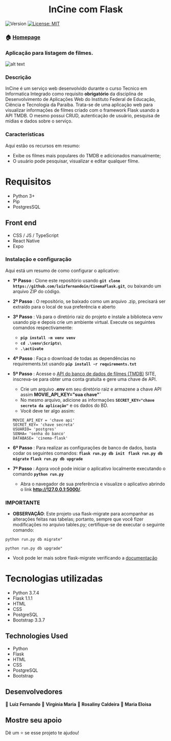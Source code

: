<h1 align="center">InCine com Flask</h1>
<p>
  <img alt="Version" src="https://img.shields.io/badge/version-1.1.1-blue.svg?cacheSeconds=2592000" />
  <a href="LICENSE" target="_blank">
    <img alt="License: MIT" src="https://img.shields.io/npm/l/react" />
  </a>
</p>

### 🏠 [Homepage](https://github.com/luizfernandoin/CinemaFlask)

###  Aplicação para listagem de filmes.
![alt text](aplicacao2.gif)

### Descrição
InCine é um serviço web desenvolvido durante o curso Tecnico em Informatica Integrado como requisito **obrigatório** da disciplina de Desenvolvimento de Aplicações Web do Instituto Federal de Educação, Ciência e Tecnologia da Paraíba.
Trata-se de uma aplicação web para visualizar informações de filmes criado com o framework Flask usando a API TMDB. O mesmo possui CRUD, autenticação de usuário, pesquisa de mídias e dados sobre o serviço.

### Características
Aqui estão os recursos em resumo:
* Exibe os filmes mais populares do TMDB e adicionados manualmente;
* O usuário pode pesquisar, visualizar e editar qualquer filme.

# Requisitos
- Python 3+
- Pip
- PostgresSQL
## Front end
- CSS / JS / TypeScript
- React Native
- Expo

### Instalação e configuração
Aqui está um resumo de como configurar o aplicativo:
* **1º Passo** : Clone este repositório usando **`git clone https://github.com/luizfernandoin/CinemaFlask.git`**, ou baixando um arquivo ZIP do código.
* **2º Passo** : O repositório, se baixado como um arquivo .zip, precisará ser extraído para o local de sua preferência e aberto
* **3º Passo** : Vá para o diretório raiz do projeto e instale a biblioteca venv usando pip e depois crie um ambiente virtual. Execute os seguintes comandos respectivamente:
    * **`pip install -m venv venv`**
    * **`cd .\venv\Scripts\`**
    * **`.\activate`**
* **4º Passo** : Faça o download de todas as dependências no requirements.txt usando **`pip install -r requirements.txt`**
* **5º Passo** : Acesse o [API do banco de dados de filmes (TMDB)](https://www.themoviedb.org/) SITE, inscreva-se para obter uma conta gratuita e gere uma chave de API. 
    * Crie um arquivo **.env** em seu diretório raiz e armazene a chave API assim **MOVIE_API_KEY="sua chave"`**
    * No mesmo arquivo, adicione as informações **`SECRET_KEY="chave secreta da aplicação"`** e os dados do BD.
    * Você deve ter algo assim:
    ```
    MOVIE_API_KEY = 'chave api'
    SECRET_KEY= 'chave secreta'
    USUARIO= 'postgres'
    SENHA= 'senha do banco'
    DATABASE= 'cinema-flask'
    ```
* **6º Passo** : Para realizar as configurações de banco de dados, basta codar os seguintes comandos:
    **`flask run.py db init `**
    **`flask run.py db migrate`**
    **`flask run.py db upgrade`**
    
* **7º Passo** : Agora você pode iniciar o aplicativo localmente executando o comando **`python run.py`**
    * Abra o navegador de sua preferência e visualize o aplicativo abrindo o link **http://127.0.0.1:5000/**.

### IMPORTANTE
* **OBSERVAÇÃO**: Este projeto usa flask-migrate para acompanhar as alterações feitas nas tabelas; portanto, sempre que você fizer modificações no arquivo tables.py; certifique-se de executar o seguinte comando:
```
python run.py db migrate"
```
```
python run.py db upgrade"
```
  * Você pode ler mais sobre flask-migrate verificando a [documentação](https://flask-migrate.readthedocs.io/en/latest/)

# Tecnologias utilizadas
* Python 3.7.4
* Flask 1.1.1
* HTML  
* CSS
* PostgreSQL
* Bootstrap 3.3.7

## Technologies Used
* Python
* Flask
* HTML  
* CSS
* PostgreSQL
* Bootstrap

## Desenvolvedores

👤 **Luiz Fernando**
👤 **Virgínia Maria**
👤 **Rosaliny Caldeira**
👤 **Maria Eloisa**

## Mostre seu apoio

Dê um ⭐️ se esse projeto te ajudou!
